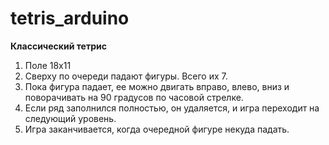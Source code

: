 # tetris_arduino
**Классический тетрис**

1. Поле 18х11
2. Сверху по очереди падают фигуры. Всего их 7.
3. Пока фигура падает, ее можно двигать вправо, влево, вниз и поворачивать на 90 градусов по часовой стрелке.
4. Если ряд заполнился полностью, он удаляется, и игра переходит на следующий уровень.
5. Игра заканчивается, когда очередной фигуре некуда падать.
